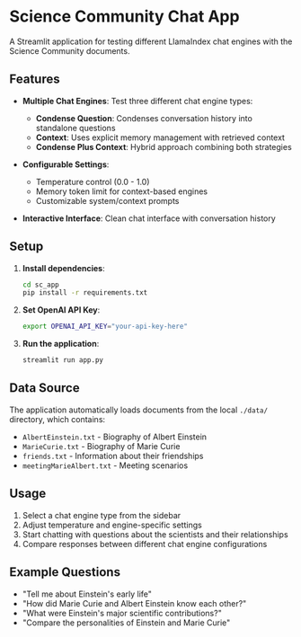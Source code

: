 # Science Community Chat App

A Streamlit application for testing different LlamaIndex chat engines with the Science Community documents.

## Features

- **Multiple Chat Engines**: Test three different chat engine types:
  - **Condense Question**: Condenses conversation history into standalone questions
  - **Context**: Uses explicit memory management with retrieved context
  - **Condense Plus Context**: Hybrid approach combining both strategies

- **Configurable Settings**:
  - Temperature control (0.0 - 1.0)
  - Memory token limit for context-based engines
  - Customizable system/context prompts

- **Interactive Interface**: Clean chat interface with conversation history

## Setup

1. **Install dependencies**:
   ```bash
   cd sc_app
   pip install -r requirements.txt
   ```

2. **Set OpenAI API Key**:
   ```bash
   export OPENAI_API_KEY="your-api-key-here"
   ```

3. **Run the application**:
   ```bash
   streamlit run app.py
   ```

## Data Source

The application automatically loads documents from the local `./data/` directory, which contains:

- `AlbertEinstein.txt` - Biography of Albert Einstein
- `MarieCurie.txt` - Biography of Marie Curie
- `friends.txt` - Information about their friendships
- `meetingMarieAlbert.txt` - Meeting scenarios

## Usage

1. Select a chat engine type from the sidebar
2. Adjust temperature and engine-specific settings
3. Start chatting with questions about the scientists and their relationships
4. Compare responses between different chat engine configurations

## Example Questions

- "Tell me about Einstein's early life"
- "How did Marie Curie and Albert Einstein know each other?"
- "What were Einstein's major scientific contributions?"
- "Compare the personalities of Einstein and Marie Curie"